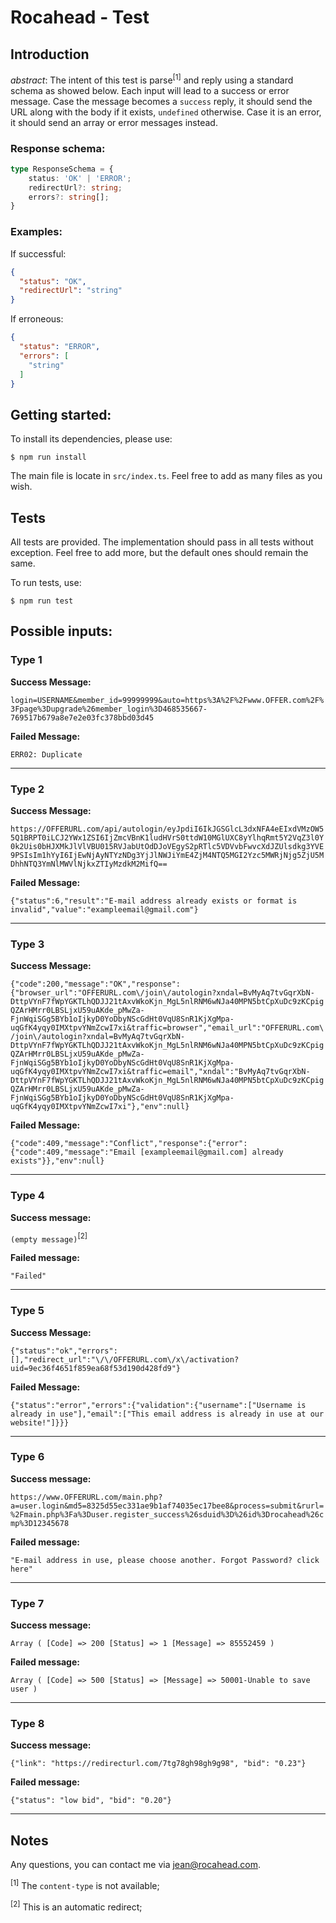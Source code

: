 # Rocahead - Test

## Introduction

*abstract*: The intent of this test is parse<sup>[1]</sup> and reply using a standard schema as showed below. Each input will lead to
a success or error message. Case the message becomes a `success` reply, it should send the URL along with the body if it
exists, `undefined` otherwise. Case it is an error, it should send an array or error messages instead.

### Response schema:

```ts
type ResponseSchema = {
    status: 'OK' | 'ERROR';
    redirectUrl?: string;
    errors?: string[];
}
```

### Examples:

If successful:

```json
{
  "status": "OK",
  "redirectUrl": "string"
}
```

If erroneous:

```json
{
  "status": "ERROR",
  "errors": [
    "string"
  ]
}
```

## Getting started:

To install its dependencies, please use:

```
$ npm run install
```

The main file is locate in `src/index.ts`. Feel free to add as many files as you wish.

## Tests

All tests are provided. The implementation should pass in all tests without exception. Feel free to add more, but the default ones should remain the same.

To run tests, use:

```
$ npm run test
```

## Possible inputs:

### Type 1

**Success Message:**

`login=USERNAME&member_id=99999999&auto=https%3A%2F%2Fwww.OFFER.com%2F%3Fpage%3Dupgrade%26member_login%3D468535667-769517b679a8e7e2e03fc378bbd03d45`

**Failed Message:**

`ERR02: Duplicate`

---

### Type 2

**Success Message:**

`https://OFFERURL.com/api/autologin/eyJpdiI6IkJGSGlcL3dxNFA4eEIxdVMzOW55Q1BRPT0iLCJ2YWx1ZSI6IjZmcVBnK1ludHVrS0ttdW10MGlUXC8yYlhqRmt5Y2VqZ3l0Y0k2Uis0bHJXMkJlVlVBU015RVJabUtOdDJoVEgyS2pRTlc5VDVvbFwvcXdJZUlsdkg3YVE9PSIsIm1hYyI6IjEwNjAyNTYzNDg3YjJlNWJiYmE4ZjM4NTQ5MGI2Yzc5MWRjNjg5ZjU5MDhhNTQ3YmNlMWVlNjkxZTIyMzdkM2MifQ==`

**Failed Message:**

`{"status":6,"result":"E-mail address already exists or format is invalid","value":"exampleemail@gmail.com"}`

---

### Type 3

**Success Message:**

`{"code":200,"message":"OK","response":{"browser_url":"OFFERURL.com\/join\/autologin?xndal=BvMyAq7tvGqrXbN-DttpVYnF7fWpYGKTLhQDJJ21tAxvWkoKjn_MgL5nlRNM6wNJa40MPN5btCpXuDc9zKCpigQZArHMrr0LBSLjxU59uAKde_pMwZa-FjnWqiSGg5BYb1oIjkyD0YoDbyNScGdHt0VqU8SnR1KjXgMpa-uqGfK4yqy0IMXtpvYNmZcwI7xi&traffic=browser","email_url":"OFFERURL.com\/join\/autologin?xndal=BvMyAq7tvGqrXbN-DttpVYnF7fWpYGKTLhQDJJ21tAxvWkoKjn_MgL5nlRNM6wNJa40MPN5btCpXuDc9zKCpigQZArHMrr0LBSLjxU59uAKde_pMwZa-FjnWqiSGg5BYb1oIjkyD0YoDbyNScGdHt0VqU8SnR1KjXgMpa-uqGfK4yqy0IMXtpvYNmZcwI7xi&traffic=email","xndal":"BvMyAq7tvGqrXbN-DttpVYnF7fWpYGKTLhQDJJ21tAxvWkoKjn_MgL5nlRNM6wNJa40MPN5btCpXuDc9zKCpigQZArHMrr0LBSLjxU59uAKde_pMwZa-FjnWqiSGg5BYb1oIjkyD0YoDbyNScGdHt0VqU8SnR1KjXgMpa-uqGfK4yqy0IMXtpvYNmZcwI7xi"},"env":null}`

**Failed Message:**

`{"code":409,"message":"Conflict","response":{"error":{"code":409,"message":"Email [exampleemail@gmail.com] already exists"}},"env":null}`

---

### Type 4

**Success message:**

`(empty message)`<sup>[2]</sup>

**Failed message:**

`"Failed"`

---

### Type 5

**Success Message:**

`{"status":"ok","errors":[],"redirect_url":"\/\/OFFERURL.com\/x\/activation?uid=9ec36f4651f859ea68f53d190d428fd9"}`

**Failed Message:**

`{"status":"error","errors":{"validation":{"username":["Username is already in use"],"email":["This email address is already in use at our website!"]}}}`

---

### Type 6

**Success message:**

`https://www.OFFERURL.com/main.php?a=user.login&md5=8325d55ec331ae9b1af74035ec17bee8&process=submit&rurl=%2Fmain.php%3Fa%3Duser.register_success%26sduid%3D%26id%3Drocahead%26cmp%3D12345678`

**Failed message:**

`"E-mail address in use, please choose another. Forgot Password? click here"`

---

### Type 7

**Success message:**

`Array ( [Code] => 200 [Status] => 1 [Message] => 85552459 )`

**Failed message:**

`Array ( [Code] => 500 [Status] => [Message] => 50001-Unable to save user )`

---

### Type 8

**Success message:**

`{"link": "https://redirecturl.com/7tg78gh98gh9g98", "bid": "0.23"}`

**Failed message:**

`{"status": "low bid", "bid": "0.20"}`

---

## Notes

Any questions, you can contact me via [jean@rocahead.com](mailto:jean@rocahead.com).

<sup>[1]</sup> The `content-type` is not available;

<sup>[2]</sup> This is an automatic redirect;
